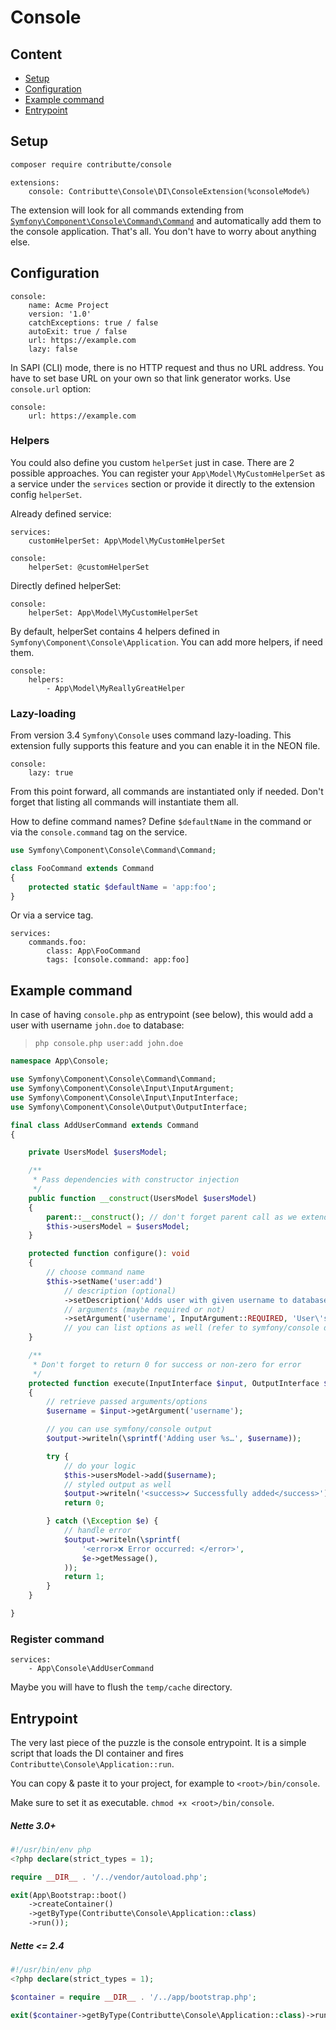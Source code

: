# Console

## Content

- [Setup](#usage)
- [Configuration](#configuration)
- [Example command](#example)
- [Entrypoint](#entrypoint)

## Setup

```bash
composer require contributte/console
```

```neon
extensions:
	console: Contributte\Console\DI\ConsoleExtension(%consoleMode%)
```

The extension will look for all commands extending from [`Symfony\Component\Console\Command\Command`](https://github.com/symfony/symfony/blob/master/src/Symfony/Component/Console/Command/Command.php) and automatically add them to the console application.
That's all. You don't have to worry about anything else.

## Configuration

```neon
console:
	name: Acme Project
	version: '1.0'
	catchExceptions: true / false
	autoExit: true / false
	url: https://example.com
	lazy: false
```

In SAPI (CLI) mode, there is no HTTP request and thus no URL address.
You have to set base URL on your own so that link generator works. Use `console.url` option:

```neon
console:
	url: https://example.com
```

### Helpers

You could also define you custom `helperSet` just in case. There are 2 possible approaches. You can register your
`App\Model\MyCustomHelperSet` as a service under the `services` section or provide it directly to the extension config `helperSet`.

Already defined service:

```neon
services:
	customHelperSet: App\Model\MyCustomHelperSet

console:
	helperSet: @customHelperSet
```

Directly defined helperSet:

```neon
console:
	helperSet: App\Model\MyCustomHelperSet
```

By default, helperSet contains 4 helpers defined in `Symfony\Component\Console\Application`. You can add more helpers, if need them.

```neon
console:
	helpers:
		- App\Model\MyReallyGreatHelper
```

### Lazy-loading

From version 3.4 `Symfony\Console` uses command lazy-loading. This extension fully supports this feature and
you can enable it in the NEON file.

```neon
console:
	lazy: true
```

From this point forward, all commands are instantiated only if needed. Don't forget that listing all commands will instantiate them all.

How to define command names? Define `$defaultName` in the command or via the `console.command` tag on the service.

```php
use Symfony\Component\Console\Command\Command;

class FooCommand extends Command
{
	protected static $defaultName = 'app:foo';
}
```

Or via a service tag.

```neon
services:
	commands.foo:
		class: App\FooCommand
		tags: [console.command: app:foo]
```

## Example command

In case of having `console.php` as entrypoint (see below), this would add a user with username `john.doe` to database:

> `php console.php user:add john.doe`

```php
namespace App\Console;

use Symfony\Component\Console\Command\Command;
use Symfony\Component\Console\Input\InputArgument;
use Symfony\Component\Console\Input\InputInterface;
use Symfony\Component\Console\Output\OutputInterface;

final class AddUserCommand extends Command
{

	private UsersModel $usersModel;

	/**
	 * Pass dependencies with constructor injection
	 */
	public function __construct(UsersModel $usersModel)
	{
		parent::__construct(); // don't forget parent call as we extends from Command
		$this->usersModel = $usersModel;
	}

	protected function configure(): void
	{
		// choose command name
		$this->setName('user:add')
			// description (optional)
			->setDescription('Adds user with given username to database')
			// arguments (maybe required or not)
			->setArgument('username', InputArgument::REQUIRED, 'User\'s username');
			// you can list options as well (refer to symfony/console docs for more info)
	}

	/**
	 * Don't forget to return 0 for success or non-zero for error
	 */
	protected function execute(InputInterface $input, OutputInterface $output): int
	{
		// retrieve passed arguments/options
		$username = $input->getArgument('username');

		// you can use symfony/console output
		$output->writeln(\sprintf('Adding user %s…', $username));

		try {
			// do your logic
			$this->usersModel->add($username);
			// styled output as well
			$output->writeln('<success>✔ Successfully added</success>');
			return 0;

		} catch (\Exception $e) {
			// handle error
			$output->writeln(\sprintf(
				'<error>❌ Error occurred: </error>',
				$e->getMessage(),
			));
			return 1;
		}
	}

}
```

### Register command

```neon
services:
	- App\Console\AddUserCommand
```

Maybe you will have to flush the `temp/cache` directory.

## Entrypoint

The very last piece of the puzzle is the console entrypoint. It is a simple script that loads the DI container and fires  `Contributte\Console\Application::run`.

You can copy & paste it to your project, for example to `<root>/bin/console`.

Make sure to set it as executable. `chmod +x <root>/bin/console`.

##### Nette 3.0+

```php
#!/usr/bin/env php
<?php declare(strict_types = 1);

require __DIR__ . '/../vendor/autoload.php';

exit(App\Bootstrap::boot()
	->createContainer()
	->getByType(Contributte\Console\Application::class)
	->run());
```

##### Nette <= 2.4

```php
#!/usr/bin/env php
<?php declare(strict_types = 1);

$container = require __DIR__ . '/../app/bootstrap.php';

exit($container->getByType(Contributte\Console\Application::class)->run());
```

